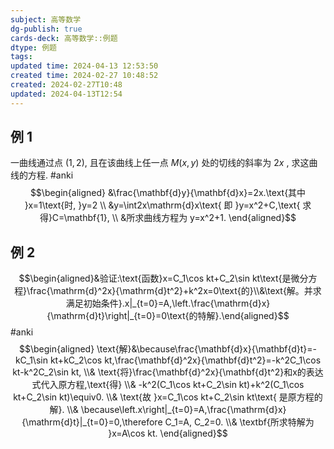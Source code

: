 ```yaml
---
subject: 高等数学
dg-publish: true
cards-deck: 高等数学::例题
dtype: 例题
tags: 
updated time: 2024-04-13 12:53:50
created time: 2024-02-27 10:48:52
created: 2024-02-27T10:48
updated: 2024-04-13T12:54
---
```

## 例 1

一曲线通过点 $(1,2)$, 且在该曲线上任一点 $M(x,y)$ 处的切线的斜率为 $2x$ , 求这曲线的方程. #anki 
$$\begin{aligned}
&\frac{\mathbf{d}y}{\mathbf{d}x}=2x.\text{其中 }x=1\text{时, }y=2   \\
&y=\int2x\mathrm{d}x\text{ 即 }y=x^2+C,\text{ 求得}C=\mathbf{1}, \\
&所求曲线方程为 y=x^2+1.
\end{aligned}$$

## 例 2

$$\begin{aligned}&验证:\text{函数}x=C_1\cos kt+C_2\sin kt\text{是微分方程}\frac{\mathrm{d}^2x}{\mathrm{d}t^2}+k^2x=0\text{的}\\&\text{解。并求满足初始条件}.x|_{t=0}=A,\left.\frac{\mathrm{d}x}{\mathrm{d}t}\right|_{t=0}=0\text{的特解}.\end{aligned}$$ #anki 
$$\begin{aligned}
\text{解}&\because\frac{\mathbf{d}x}{\mathbf{d}t}=-kC_1\sin kt+kC_2\cos kt,\frac{\mathbf{d}^2x}{\mathbf{d}t^2}=-k^2C_1\cos kt-k^2C_2\sin kt,  \\&
\text{将}\frac{\mathbf{d}^2x}{\mathbf{d}t^2}和x的表达式代入原方程,\text{得} \\&
-k^2(C_1\cos kt+C_2\sin kt)+k^2(C_1\cos kt+C_2\sin kt)\equiv0. \\&
\text{故 }x=C_1\cos kt+C_2\sin kt\text{ 是原方程的解}. \\&
\because\left.x\right|_{t=0}=A,\frac{\mathrm{d}x}{\mathrm{d}t}|_{t=0}=0,\therefore C_1=A, C_2=0. \\&
\textbf{所求特解为 }x=A\cos kt.
\end{aligned}$$


